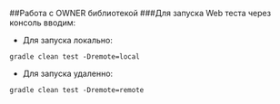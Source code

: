 ##Работа с OWNER библиотекой
###Для запуска Web теста через консоль вводим:
* Для запуска локально:
```b
gradle clean test -Dremote=local
```
* Для запуска удаленно:
```b
gradle clean test -Dremote=remote
```